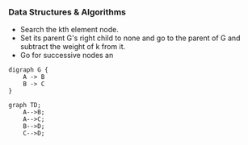 ### Data Structures & Algorithms 




- Search the kth element node.
- Set its parent G's right child to none and go to the parent of G and subtract the weight of k from it.
- Go for successive nodes an


```graphviz
digraph G {
    A -> B
    B -> C
}
```

```mermaid
graph TD;
    A-->B;
    A-->C;
    B-->D;
    C-->D;
```
